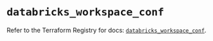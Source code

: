 # `databricks_workspace_conf`

Refer to the Terraform Registry for docs: [`databricks_workspace_conf`](https://registry.terraform.io/providers/databricks/databricks/1.76.0/docs/resources/workspace_conf).
